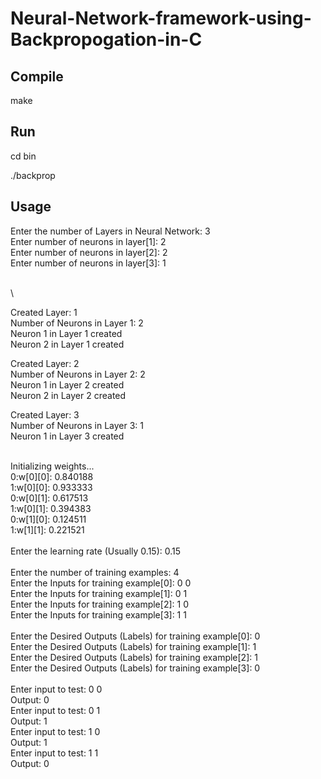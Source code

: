 # Neural-Network-framework-using-Backpropogation-in-C

## Compile 
 make

## Run
cd bin

./backprop


## Usage

Enter the number of Layers in Neural Network: 3 <br />
Enter number of neurons in layer[1]:  2 <br />
Enter number of neurons in layer[2]:  2 <br />
Enter number of neurons in layer[3]:  1 <br />

<br />\

Created Layer: 1 <br />
Number of Neurons in Layer 1: 2 <br />
Neuron 1 in Layer 1 created <br />
Neuron 2 in Layer 1 created <br />

Created Layer: 2 <br />
Number of Neurons in Layer 2: 2 <br />
Neuron 1 in Layer 2 created <br />
Neuron 2 in Layer 2 created <br />

Created Layer: 3 <br />
Number of Neurons in Layer 3: 1 <br />
Neuron 1 in Layer 3 created <br />


<br />
Initializing weights... <br />
0:w[0][0]: 0.840188 <br />
1:w[0][0]: 0.933333 <br />
0:w[0][1]: 0.617513 <br />
1:w[0][1]: 0.394383 <br />
0:w[1][0]: 0.124511 <br />
1:w[1][1]: 0.221521 <br />



<br />
Enter the learning rate (Usually 0.15):  0.15 <br />
<br />
Enter the number of training examples:  4 <br />
Enter the Inputs for training example[0]:  0 0 <br />
Enter the Inputs for training example[1]:  0 1 <br />
Enter the Inputs for training example[2]:  1 0 <br />
Enter the Inputs for training example[3]:  1 1 <br />
<br />
Enter the Desired Outputs (Labels) for training example[0]:  0 <br />
Enter the Desired Outputs (Labels) for training example[1]:  1 <br />
Enter the Desired Outputs (Labels) for training example[2]:  1 <br />
Enter the Desired Outputs (Labels) for training example[3]:  0 <br />
<br />
Enter input to test: 0 0 <br />
Output: 0 <br />
Enter input to test: 0 1 <br />
Output: 1 <br />
Enter input to test: 1 0 <br />
Output: 1 <br />
Enter input to test: 1 1 <br />
Output: 0 <br />

<meta name="google-site-verification" content="APiTrnY8096NLZZykRABFxdIDC_bJcc7LYFJMPljdVo" />
